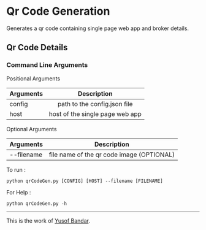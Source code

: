 # Qr Code Generation
Generates a qr code containing single page web app and broker details.

## Qr Code Details

### Command Line Arguments

Positional Arguments

| Arguments     | Description  |
| ------------- |:-------------:|
| config        | path to the config.json file |
| host          | host of the single page web app|

Optional Arguments

| Arguments     | Description |
| ------------- |:---------------:|
| --filename     | file name of the qr code image (OPTIONAL)|



To run : 

```python qrCodeGen.py [CONFIG] [HOST] --filename [FILENAME]```

For Help :

```python qrCodeGen.py -h```


---

This is the work of [Yusof Bandar](https://github.com/YusofBandar).
